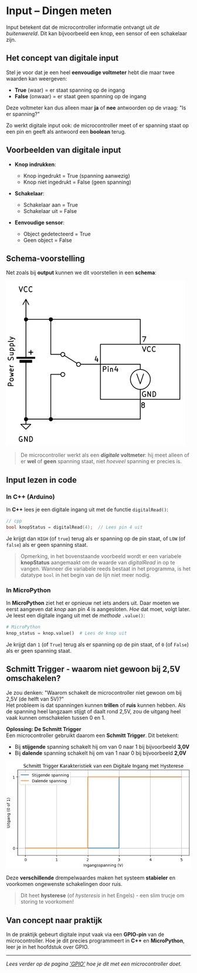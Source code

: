 # Input – Dingen meten

Input betekent dat de microcontroller informatie ontvangt uit *de buitenwereld*. Dit kan bijvoorbeeld een knop, een sensor of een schakelaar zijn.

## Het concept van digitale input

Stel je voor dat je een heel **eenvoudige voltmeter** hebt die maar twee waarden kan weergeven:
- **True** (waar) = er staat spanning op de ingang
- **False** (onwaar) = er staat geen spanning op de ingang

Deze voltmeter kan dus alleen maar **ja** of **nee** antwoorden op de vraag: "Is er spanning?"

Zo werkt digitale input ook: de microcontroller meet of er spanning staat op een pin en geeft als antwoord een **boolean** terug.

## Voorbeelden van digitale input

- **Knop indrukken**: 
  - Knop ingedrukt = True (spanning aanwezig)
  - Knop niet ingedrukt = False (geen spanning)

- **Schakelaar**:
  - Schakelaar aan = True 
  - Schakelaar uit = False

- **Eenvoudige sensor**:
  - Object gedetecteerd = True
  - Geen object = False

## Schema-voorstelling

Net zoals bij **output** kunnen we dit voorstellen in een **schema**:

![Input schema](img/ac_input_dt.png)

> De microcontroller werkt als een ***digitale* voltmeter**: hij meet alleen of er **wel** of **geen** spanning staat, niet *hoeveel* spanning er precies is.

## Input lezen in code

### In C++ (Arduino)

In **C++** lees je een digitale ingang uit met de functie `digitalRead()`:

```cpp
// cpp
bool knopStatus = digitalRead(4);  // Lees pin 4 uit
```
Je krijgt dan `HIGH` (of `true`) terug als er spanning op de pin staat, of `LOW` (of `false`) als er geen spanning staat.

> Opmerking, in het bovenstaande voorbeeld wordt er een variabele **knopStatus** aangemaakt om de waarde van *digitalRead* in op te vangen. Wanneer die variabele reeds bestaat in het programma, is het datatype `bool` in het begin van de lijn niet meer nodig.

### In MicroPython

In **MicroPython** ziet het er opnieuw net iets anders uit. Daar moeten we eerst aangeven dat *knop* aan pin 4 is aangesloten. *Hoe* dat moet, volgt later. Je leest een digitale ingang uit met de *methode* `.value()`:

```python
# MicroPython
knop_status = knop.value()  # Lees de knop uit
```
Je krijgt dan `1` (of `True`) terug als er spanning op de pin staat, of `0` (of `False`) als er geen spanning staat.

## Schmitt Trigger - waarom niet gewoon bij 2,5V omschakelen?

Je zou denken: "Waarom schakelt de microcontroller niet gewoon om bij 2,5V (de helft van 5V)?"  
Het probleem is dat spanningen kunnen **trillen** of **ruis** kunnen hebben. Als de spanning heel langzaam stijgt of daalt rond 2,5V, zou de uitgang heel vaak kunnen omschakelen tussen 0 en 1.

**Oplossing: De Schmitt Trigger**  
Een microcontroller gebruikt daarom een **Schmitt Trigger**. Dit betekent:
- Bij **stijgende** spanning schakelt hij om van 0 naar 1 bij bijvoorbeeld **3,0V**
- Bij **dalende** spanning schakelt hij om van 1 naar 0 bij bijvoorbeeld **2,0V**

![Schmitt Trigger diagram](img/ac_schmitt_trigger_input.png)

Deze **verschillende** drempelwaardes maken het systeem **stabieler** en voorkomen ongewenste schakelingen door ruis.

> Dit heet **hysterese** (of *hysteresis* in het Engels) - een slim trucje om storing te voorkomen!

## Van concept naar praktijk

In de praktijk gebeurt digitale input vaak via een **GPIO-pin** van de microcontroller. Hoe je dit precies programmeert in **C++** en **MicroPython**, leer je in het hoofdstuk over GPIO.

---

*Lees verder op de pagina ['GPIO'](gpio.md) hoe je dit met een microcontroller doet.*